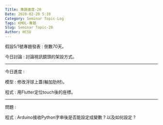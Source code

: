 ```yaml
---
Title: 專題進度-20
Date: 2020-02-20 5:10
Category: Seminar Topic-Log
Tags: KMOL-專題
Slug: Seminar Topic-20
Author: HCSU
---
```

假設5/1號專題發表 : 倒數70天。

今日討論 : 討論視訊鏡頭的架設方式。

---

今日進度 :

模型 : 修改浮球上蓋(軸加肋材)。

程式 : 用Flutter定位touch後的座標。

---

問題 :

程式 : Arduino接收Python字串後是否能設定成變數 ? 以及如何設定 ? 